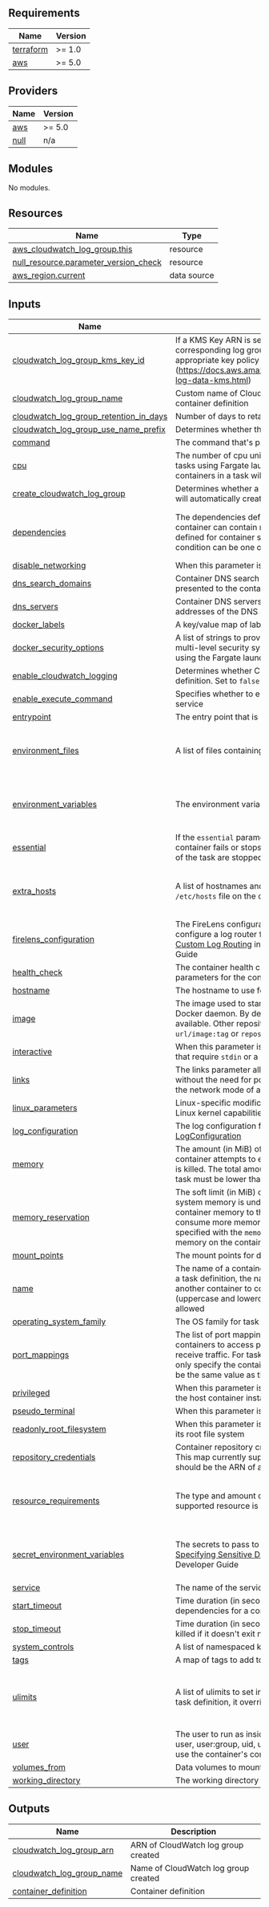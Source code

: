 ## Requirements

| Name | Version |
|------|---------|
| <a name="requirement_terraform"></a> [terraform](#requirement\_terraform) | >= 1.0 |
| <a name="requirement_aws"></a> [aws](#requirement\_aws) | >= 5.0 |

## Providers

| Name | Version |
|------|---------|
| <a name="provider_aws"></a> [aws](#provider\_aws) | >= 5.0 |
| <a name="provider_null"></a> [null](#provider\_null) | n/a |

## Modules

No modules.

## Resources

| Name | Type |
|------|------|
| [aws_cloudwatch_log_group.this](https://registry.terraform.io/providers/hashicorp/aws/latest/docs/resources/cloudwatch_log_group) | resource |
| [null_resource.parameter_version_check](https://registry.terraform.io/providers/hashicorp/null/latest/docs/resources/resource) | resource |
| [aws_region.current](https://registry.terraform.io/providers/hashicorp/aws/latest/docs/data-sources/region) | data source |

## Inputs

| Name | Description | Type | Default | Required |
|------|-------------|------|---------|:--------:|
| <a name="input_cloudwatch_log_group_kms_key_id"></a> [cloudwatch\_log\_group\_kms\_key\_id](#input\_cloudwatch\_log\_group\_kms\_key\_id) | If a KMS Key ARN is set, this key will be used to encrypt the corresponding log group. Please be sure that the KMS Key has an appropriate key policy (https://docs.aws.amazon.com/AmazonCloudWatch/latest/logs/encrypt-log-data-kms.html) | `string` | `null` | no |
| <a name="input_cloudwatch_log_group_name"></a> [cloudwatch\_log\_group\_name](#input\_cloudwatch\_log\_group\_name) | Custom name of CloudWatch log group for a service associated with the container definition | `string` | `null` | no |
| <a name="input_cloudwatch_log_group_retention_in_days"></a> [cloudwatch\_log\_group\_retention\_in\_days](#input\_cloudwatch\_log\_group\_retention\_in\_days) | Number of days to retain log events. | `number` | `null` | no |
| <a name="input_cloudwatch_log_group_use_name_prefix"></a> [cloudwatch\_log\_group\_use\_name\_prefix](#input\_cloudwatch\_log\_group\_use\_name\_prefix) | Determines whether the log group name should be used as a prefix | `bool` | `false` | no |
| <a name="input_command"></a> [command](#input\_command) | The command that's passed to the container | `list(string)` | `[]` | no |
| <a name="input_cpu"></a> [cpu](#input\_cpu) | The number of cpu units to reserve for the container. This is optional for tasks using Fargate launch type and the total amount of `cpu` of all containers in a task will need to be lower than the task-level cpu value | `number` | `null` | no |
| <a name="input_create_cloudwatch_log_group"></a> [create\_cloudwatch\_log\_group](#input\_create\_cloudwatch\_log\_group) | Determines whether a log group is created by this module. If not, AWS will automatically create one if logging is enabled | `bool` | `true` | no |
| <a name="input_dependencies"></a> [dependencies](#input\_dependencies) | The dependencies defined for container startup and shutdown. A container can contain multiple dependencies. When a dependency is defined for container startup, for container shutdown it is reversed. The condition can be one of START, COMPLETE, SUCCESS or HEALTHY | <pre>list(object({<br>    condition     = string<br>    containerName = string<br>  }))</pre> | `[]` | no |
| <a name="input_disable_networking"></a> [disable\_networking](#input\_disable\_networking) | When this parameter is true, networking is disabled within the container | `bool` | `null` | no |
| <a name="input_dns_search_domains"></a> [dns\_search\_domains](#input\_dns\_search\_domains) | Container DNS search domains. A list of DNS search domains that are presented to the container | `list(string)` | `[]` | no |
| <a name="input_dns_servers"></a> [dns\_servers](#input\_dns\_servers) | Container DNS servers. This is a list of strings specifying the IP addresses of the DNS servers | `list(string)` | `[]` | no |
| <a name="input_docker_labels"></a> [docker\_labels](#input\_docker\_labels) | A key/value map of labels to add to the container | `map(string)` | `{}` | no |
| <a name="input_docker_security_options"></a> [docker\_security\_options](#input\_docker\_security\_options) | A list of strings to provide custom labels for SELinux and AppArmor multi-level security systems. This field isn't valid for containers in tasks using the Fargate launch type | `list(string)` | `[]` | no |
| <a name="input_enable_cloudwatch_logging"></a> [enable\_cloudwatch\_logging](#input\_enable\_cloudwatch\_logging) | Determines whether CloudWatch logging is configured for this container definition. Set to `false` to use other logging drivers | `bool` | `true` | no |
| <a name="input_enable_execute_command"></a> [enable\_execute\_command](#input\_enable\_execute\_command) | Specifies whether to enable Amazon ECS Exec for the tasks within the service | `bool` | `false` | no |
| <a name="input_entrypoint"></a> [entrypoint](#input\_entrypoint) | The entry point that is passed to the container | `list(string)` | `[]` | no |
| <a name="input_environment_files"></a> [environment\_files](#input\_environment\_files) | A list of files containing the environment variables to pass to a container | <pre>list(object({<br>    value = string<br>    type  = string<br>  }))</pre> | `[]` | no |
| <a name="input_environment_variables"></a> [environment\_variables](#input\_environment\_variables) | The environment variables to pass to the container | <pre>list(object({<br>    name  = string<br>    value = string<br>  }))</pre> | `[]` | no |
| <a name="input_essential"></a> [essential](#input\_essential) | If the `essential` parameter of a container is marked as `true`, and that container fails or stops for any reason, all other containers that are part of the task are stopped | `bool` | `null` | no |
| <a name="input_extra_hosts"></a> [extra\_hosts](#input\_extra\_hosts) | A list of hostnames and IP address mappings to append to the `/etc/hosts` file on the container | <pre>list(object({<br>    hostname  = string<br>    ipAddress = string<br>  }))</pre> | `[]` | no |
| <a name="input_firelens_configuration"></a> [firelens\_configuration](#input\_firelens\_configuration) | The FireLens configuration for the container. This is used to specify and configure a log router for container logs. For more information, see [Custom Log Routing](https://docs.aws.amazon.com/AmazonECS/latest/developerguide/using_firelens.html) in the Amazon Elastic Container Service Developer Guide | `any` | `{}` | no |
| <a name="input_health_check"></a> [health\_check](#input\_health\_check) | The container health check command and associated configuration parameters for the container. See [HealthCheck](https://docs.aws.amazon.com/AmazonECS/latest/APIReference/API_HealthCheck.html) | `any` | `{}` | no |
| <a name="input_hostname"></a> [hostname](#input\_hostname) | The hostname to use for your container | `string` | `null` | no |
| <a name="input_image"></a> [image](#input\_image) | The image used to start a container. This string is passed directly to the Docker daemon. By default, images in the Docker Hub registry are available. Other repositories are specified with either `repository-url/image:tag` or `repository-url/image@digest` | `string` | `null` | no |
| <a name="input_interactive"></a> [interactive](#input\_interactive) | When this parameter is `true`, you can deploy containerized applications that require `stdin` or a `tty` to be allocated | `bool` | `false` | no |
| <a name="input_links"></a> [links](#input\_links) | The links parameter allows containers to communicate with each other without the need for port mappings. This parameter is only supported if the network mode of a task definition is `bridge` | `list(string)` | `[]` | no |
| <a name="input_linux_parameters"></a> [linux\_parameters](#input\_linux\_parameters) | Linux-specific modifications that are applied to the container, such as Linux kernel capabilities. For more information see [KernelCapabilities](https://docs.aws.amazon.com/AmazonECS/latest/APIReference/API_KernelCapabilities.html) | `any` | `{}` | no |
| <a name="input_log_configuration"></a> [log\_configuration](#input\_log\_configuration) | The log configuration for the container. For more information see [LogConfiguration](https://docs.aws.amazon.com/AmazonECS/latest/APIReference/API_LogConfiguration.html) | `any` | `{}` | no |
| <a name="input_memory"></a> [memory](#input\_memory) | The amount (in MiB) of memory to present to the container. If your container attempts to exceed the memory specified here, the container is killed. The total amount of memory reserved for all containers within a task must be lower than the task `memory` value, if one is specified | `number` | `null` | no |
| <a name="input_memory_reservation"></a> [memory\_reservation](#input\_memory\_reservation) | The soft limit (in MiB) of memory to reserve for the container. When system memory is under heavy contention, Docker attempts to keep the container memory to this soft limit. However, your container can consume more memory when it needs to, up to either the hard limit specified with the `memory` parameter (if applicable), or all of the available memory on the container instance | `number` | `null` | no |
| <a name="input_mount_points"></a> [mount\_points](#input\_mount\_points) | The mount points for data volumes in your container | `list(any)` | `[]` | no |
| <a name="input_name"></a> [name](#input\_name) | The name of a container. If you're linking multiple containers together in a task definition, the name of one container can be entered in the links of another container to connect the containers. Up to 255 letters (uppercase and lowercase), numbers, underscores, and hyphens are allowed | `string` | `null` | no |
| <a name="input_operating_system_family"></a> [operating\_system\_family](#input\_operating\_system\_family) | The OS family for task | `string` | `"LINUX"` | no |
| <a name="input_port_mappings"></a> [port\_mappings](#input\_port\_mappings) | The list of port mappings for the container. Port mappings allow containers to access ports on the host container instance to send or receive traffic. For task definitions that use the awsvpc network mode, only specify the containerPort. The hostPort can be left blank or it must be the same value as the containerPort | `list(any)` | `[]` | no |
| <a name="input_privileged"></a> [privileged](#input\_privileged) | When this parameter is true, the container is given elevated privileges on the host container instance (similar to the root user) | `bool` | `false` | no |
| <a name="input_pseudo_terminal"></a> [pseudo\_terminal](#input\_pseudo\_terminal) | When this parameter is true, a `TTY` is allocated | `bool` | `false` | no |
| <a name="input_readonly_root_filesystem"></a> [readonly\_root\_filesystem](#input\_readonly\_root\_filesystem) | When this parameter is true, the container is given read-only access to its root file system | `bool` | `true` | no |
| <a name="input_repository_credentials"></a> [repository\_credentials](#input\_repository\_credentials) | Container repository credentials; required when using a private repo.  This map currently supports a single key; "credentialsParameter", which should be the ARN of a Secrets Manager's secret holding the credentials | `map(string)` | `{}` | no |
| <a name="input_resource_requirements"></a> [resource\_requirements](#input\_resource\_requirements) | The type and amount of a resource to assign to a container. The only supported resource is a GPU | <pre>list(object({<br>    type  = string<br>    value = string<br>  }))</pre> | `[]` | no |
| <a name="input_secret_environment_variables"></a> [secret\_environment\_variables](#input\_secret\_environment\_variables) | The secrets to pass to the container. For more information, see [Specifying Sensitive Data](https://docs.aws.amazon.com/AmazonECS/latest/developerguide/specifying-sensitive-data.html) in the Amazon Elastic Container Service Developer Guide | <pre>list(object({<br>    name      = string<br>    valueFrom = string<br>  }))</pre> | `[]` | no |
| <a name="input_service"></a> [service](#input\_service) | The name of the service that the container definition is associated with | `string` | `""` | no |
| <a name="input_start_timeout"></a> [start\_timeout](#input\_start\_timeout) | Time duration (in seconds) to wait before giving up on resolving dependencies for a container | `number` | `30` | no |
| <a name="input_stop_timeout"></a> [stop\_timeout](#input\_stop\_timeout) | Time duration (in seconds) to wait before the container is forcefully killed if it doesn't exit normally on its own | `number` | `120` | no |
| <a name="input_system_controls"></a> [system\_controls](#input\_system\_controls) | A list of namespaced kernel parameters to set in the container | `list(map(string))` | `[]` | no |
| <a name="input_tags"></a> [tags](#input\_tags) | A map of tags to add to all resources | `map(string)` | `{}` | no |
| <a name="input_ulimits"></a> [ulimits](#input\_ulimits) | A list of ulimits to set in the container. If a ulimit value is specified in a task definition, it overrides the default values set by Docker | <pre>list(object({<br>    hardLimit = number<br>    name      = string<br>    softLimit = number<br>  }))</pre> | `[]` | no |
| <a name="input_user"></a> [user](#input\_user) | The user to run as inside the container. Can be any of these formats: user, user:group, uid, uid:gid, user:gid, uid:group. The default (null) will use the container's configured `USER` directive or root if not set | `string` | `null` | no |
| <a name="input_volumes_from"></a> [volumes\_from](#input\_volumes\_from) | Data volumes to mount from another container | `list(any)` | `[]` | no |
| <a name="input_working_directory"></a> [working\_directory](#input\_working\_directory) | The working directory to run commands inside the container | `string` | `null` | no |

## Outputs

| Name | Description |
|------|-------------|
| <a name="output_cloudwatch_log_group_arn"></a> [cloudwatch\_log\_group\_arn](#output\_cloudwatch\_log\_group\_arn) | ARN of CloudWatch log group created |
| <a name="output_cloudwatch_log_group_name"></a> [cloudwatch\_log\_group\_name](#output\_cloudwatch\_log\_group\_name) | Name of CloudWatch log group created |
| <a name="output_container_definition"></a> [container\_definition](#output\_container\_definition) | Container definition |